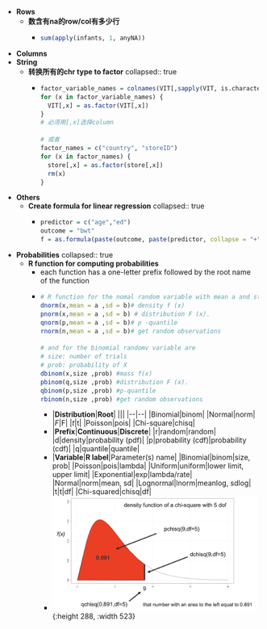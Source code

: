 - **Rows**
	- **数含有na的row/col有多少行**
		- ```r
		  sum(apply(infants, 1, anyNA))
		  ```
- **Columns**
- **String**
	- **转换所有的chr type to factor**
	  collapsed:: true
		- ```r
		  factor_variable_names = colnames(VIT[,sapply(VIT, is.character)])
		  for (x in factor_variable_names) {
		    VIT[,x] = as.factor(VIT[,x])
		  }
		  # 必须用[,x]选择column
		  
		  # 或者
		  factor_names = c("country", "storeID") 
		  for (x in factor_names) {
		    store[,x] = as.factor(store[,x])
		    rm(x) 
		  }
		  ```
- **Others**
	- **Create formula for linear regression**
	  collapsed:: true
		- ```r
		  predictor = c("age","ed")
		  outcome = "bwt"
		  f = as.formula(paste(outcome, paste(predictor, collapse = "+"), sep = "~"))
		  ```
- **Probabilities**
  collapsed:: true
	- **R function for computing probabilities**
		- each function has a one-letter prefix followed by the root name of the function
		- ```r
		  # R function for the nomal random variable with mean a and standard deviation b are
		  dnorm(x,mean = a ,sd = b)# density f (x)
		  pnorm(x,mean = a ,sd = b) # distribution F (x).
		  qnorm(p,mean = a ,sd = b)# p -quantile
		  rnorm(n,mean = a ,sd = b)# get random observations
		  
		  # and for the binomial randomv variable are
		  # size: number of trials
		  # prob: probability of X
		  dbinom(x,size ,prob) #mass f(x)
		  pbinom(q,size ,prob) #distribution F (x).
		  qbinom(p,size ,prob) #p-quantile
		  rbinom(n,size ,prob) #get random observations
		  ```
			- |**Distribution**|**Root**|
			  |||
			  |--|--|
			  |Binomial|binom|
			  |Normal|norm|
			  |$F$|F|
			  |$t$|t|
			  |Poisson|pois|
			  |Chi-square|chisq|
			- |**Prefix**|**Continuous**|**Discrete**|
			  |r|random|random|
			  |d|density|probability (pdf)|
			  |p|probability (cdf)|probability (cdf)|
			  |q|quantile|quantile|
			- |**Variable**|**R label**|Parameter(s) name|
			  |Binomial|binom|size, prob|
			  |Poisson|pois|lambda|
			  |Uniform|uniform|lower limit, upper limit|
			  |Exponential|exp|lambda/rate|
			  |Normal|norm|mean, sd|
			  |Lognormal|lnorm|meanlog, sdlog|
			  |t|t|df|
			  |Chi-squared|chisq|df|
			- ![Screen Shot 2022-01-30 at 6.56.04 PM.png](../assets/Screen_Shot_2022-01-30_at_6.56.04_PM_1643597767139_0.png){:height 288, :width 523}